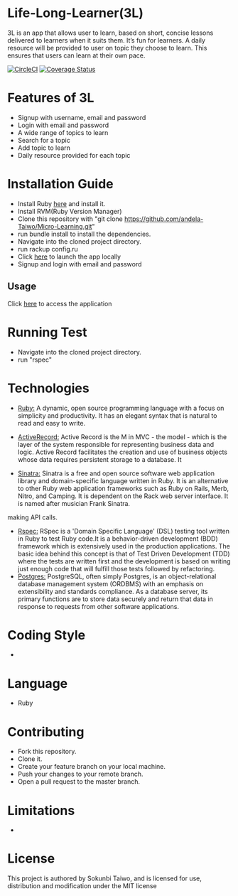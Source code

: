 
# Life-Long-Learner(3L)
3L is an app that allows user to learn, based on short, concise lessons delivered to learners when it suits them. It’s fun for learners. A daily resource will be provided to user on topic they choose to learn.
 This ensures that users can learn at their own pace.

[![CircleCI](https://circleci.com/gh/andela-Taiwo/Micro-Learning/tree/develop.svg?style=svg)](https://circleci.com/gh/andela-Taiwo/Micro-Learning/tree/develop)
[![Coverage Status](https://coveralls.io/repos/github/andela-Taiwo/Micro-Learning/badge.svg?branch=ch-add-test-user-contoller-%23159191995)](https://coveralls.io/github/andela-Taiwo/Micro-Learning?branch=ch-add-test-user-contoller-%23159191995)
# Features of 3L
- Signup with username, email and password
- Login with email and password
- A wide range of topics to learn
- Search for a topic
- Add topic to learn
- Daily resource provided for each topic


# Installation Guide
- Install Ruby [here](https://www.ruby-lang.org/en/documentation/installation/) and install it.
- Install RVM(Ruby Version Manager)
- Clone this repository with "git clone https://github.com/andela-Taiwo/Micro-Learning.git"
- run bundle install to install the dependencies.
- Navigate into the cloned project directory.
- run rackup config.ru
- Click [here](http://localhost:9292) to launch the app locally
- Signup and login with email and password

## Usage
Click [here](https://life-long-learner.herokuapp.com/) to access the application 



# Running Test
- Navigate into the cloned project directory.
- run "rspec"

# Technologies

* [Ruby:](https://www.ruby-lang.org/en/) A dynamic, open source programming language with a focus on simplicity and productivity. It has an elegant syntax that is natural to read and easy to write. 

* [ActiveRecord:](http://guides.rubyonrails.org/active_record_basics.html) Active Record is the M in MVC - the model - which is the layer of the system responsible for representing business data and logic. Active Record facilitates the creation and use of business objects whose data requires persistent storage to a database. It


* [Sinatra:](http://sinatrarb.com/)  Sinatra is a free and open source software web application library and domain-specific language written in Ruby. It is an alternative to other Ruby web application frameworks such as Ruby on Rails, Merb, Nitro, and Camping. It is dependent on the Rack web server interface. It is named after musician Frank Sinatra.

making API calls.

* [Rspec:](http://rspec.info/documentation/) RSpec is a 'Domain Specific Language' (DSL) testing tool written in Ruby to test Ruby code.It is a behavior-driven development (BDD) framework which is extensively used in the production applications. The basic idea behind this concept is that of Test Driven Development (TDD) where the tests are written first and the development is based on writing just enough code that will fulfill those tests followed by refactoring. 
* [Postgres:](https://www.postgresql.org/download/) PostgreSQL, often simply Postgres, is an object-relational database management system (ORDBMS) with an emphasis on extensibility and standards compliance. As a database server, its primary functions are to store data securely and return that data in response to requests from other software applications.


# Coding Style
- 

# Language
- Ruby

# Contributing
- Fork this repository.
- Clone it.
- Create your feature branch on your local machine.
- Push your changes to your remote branch.
- Open a pull request to the master branch.


# Limitations
-


# License
This project is authored by Sokunbi Taiwo, and is licensed for use, distribution and modification under the MIT license


